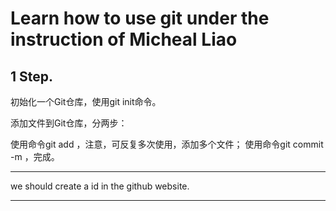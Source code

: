# Learn how to use git under the instruction of Micheal Liao

## 1 Step.
初始化一个Git仓库，使用git init命令。

添加文件到Git仓库，分两步：

使用命令git add <file>，注意，可反复多次使用，添加多个文件；
使用命令git commit -m <message>，完成。

***
we should create a id in the github website.
***
